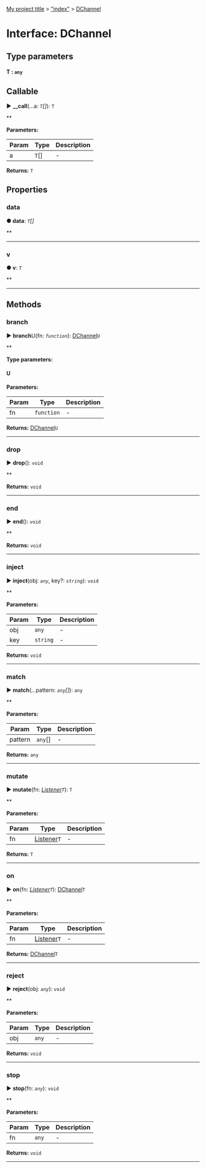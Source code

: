 [My project title](../README.md) > ["index"](../modules/_index_.md) > [DChannel](../interfaces/_index_.dchannel.md)



# Interface: DChannel

## Type parameters
#### T :  `any`
## Callable
► **__call**(...a: *`T`[]*): `T`



**



**Parameters:**

| Param | Type | Description |
| ------ | ------ | ------ |
| a | `T`[]   |  - |





**Returns:** `T`





## Properties
<a id="data"></a>

###  data

**●  data**:  *`T`[]* 

**





___

<a id="v"></a>

###  v

**●  v**:  *`T`* 

**





___


## Methods
<a id="branch"></a>

###  branch

► **branch**U(fn: *`function`*): [DChannel](_index_.dchannel.md)`U`



**



**Type parameters:**

#### U 
**Parameters:**

| Param | Type | Description |
| ------ | ------ | ------ |
| fn | `function`   |  - |





**Returns:** [DChannel](_index_.dchannel.md)`U`





___

<a id="drop"></a>

###  drop

► **drop**(): `void`



**





**Returns:** `void`





___

<a id="end"></a>

###  end

► **end**(): `void`



**





**Returns:** `void`





___

<a id="inject"></a>

###  inject

► **inject**(obj: *`any`*, key?: *`string`*): `void`



**



**Parameters:**

| Param | Type | Description |
| ------ | ------ | ------ |
| obj | `any`   |  - |
| key | `string`   |  - |





**Returns:** `void`





___

<a id="match"></a>

###  match

► **match**(...pattern: *`any`[]*): `any`



**



**Parameters:**

| Param | Type | Description |
| ------ | ------ | ------ |
| pattern | `any`[]   |  - |





**Returns:** `any`





___

<a id="mutate"></a>

###  mutate

► **mutate**(fn: *[Listener](../modules/_index_.md#listener)`T`*): `T`



**



**Parameters:**

| Param | Type | Description |
| ------ | ------ | ------ |
| fn | [Listener](../modules/_index_.md#listener)`T`   |  - |





**Returns:** `T`





___

<a id="on"></a>

###  on

► **on**(fn: *[Listener](../modules/_index_.md#listener)`T`*): [DChannel](_index_.dchannel.md)`T`



**



**Parameters:**

| Param | Type | Description |
| ------ | ------ | ------ |
| fn | [Listener](../modules/_index_.md#listener)`T`   |  - |





**Returns:** [DChannel](_index_.dchannel.md)`T`





___

<a id="reject"></a>

###  reject

► **reject**(obj: *`any`*): `void`



**



**Parameters:**

| Param | Type | Description |
| ------ | ------ | ------ |
| obj | `any`   |  - |





**Returns:** `void`





___

<a id="stop"></a>

###  stop

► **stop**(fn: *`any`*): `void`



**



**Parameters:**

| Param | Type | Description |
| ------ | ------ | ------ |
| fn | `any`   |  - |





**Returns:** `void`





___


